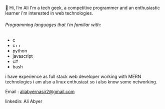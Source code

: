 👋 Hi, I’m Ali
I'm a tech geek, a competitive programmer and an enthusiastic learner 
i'm interested in web technologies.

###### Programming languages that i'm familiar with:
- c
- c++
- python
- javascript
- c#
- bash

i have experience as full stack web developer working with MERN technologies
i am also a linux enthusiast so i also know some networking.

Email :
aliabyernasir2@gmail.com

linkedin:
Ali Abyer

<!---
AbyerAli/AbyerAli is a ✨ special ✨ repository because its `README.md` (this file) appears on your GitHub profile.
You can click the Preview link to take a look at your changes.
--->
